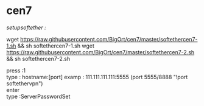 # cen7

<i>setupsoftether :</i> <br>

wget https://raw.githubusercontent.com/BigOrt/cen7/master/softethercen7-1.sh && sh softethercen7-1.sh
wget https://raw.githubusercontent.com/BigOrt/cen7/master/softethercen7-2.sh && sh softethercen7-2.sh

press :1<br>
type  : hostname:[port] examp : 111.111.111.111:5555 (port 5555/8888 "!port softethervpn")<br>
enter<br>
type :ServerPasswordSet<br>
